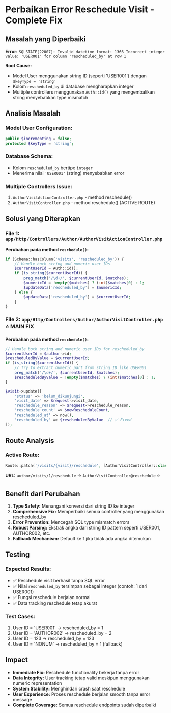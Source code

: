 # Perbaikan Error Reschedule Visit - Complete Fix

## Masalah yang Diperbaiki

**Error:** `SQLSTATE[22007]: Invalid datetime format: 1366 Incorrect integer value: 'USER001' for column 'rescheduled_by' at row 1`

**Root Cause:** 
- Model User menggunakan string ID (seperti 'USER001') dengan `$keyType = 'string'`
- Kolom `rescheduled_by` di database mengharapkan integer
- Multiple controllers menggunakan `Auth::id()` yang mengembalikan string menyebabkan type mismatch

## Analisis Masalah

### Model User Configuration:
```php
public $incrementing = false;
protected $keyType = 'string';
```

### Database Schema:
- Kolom `rescheduled_by` bertipe `integer`
- Menerima nilai `'USER001'` (string) menyebabkan error

### Multiple Controllers Issue:
1. `AuthorVisitActionController.php` - method reschedule()
2. `AuthorVisitController.php` - method reschedule() (ACTIVE ROUTE)

## Solusi yang Diterapkan

### File 1: `app/Http/Controllers/Author/AuthorVisitActionController.php`

**Perubahan pada method `reschedule()`:**

```php
if (Schema::hasColumn('visits', 'rescheduled_by')) {
    // Handle both string and numeric user IDs
    $currentUserId = Auth::id();
    if (is_string($currentUserId)) {
        preg_match('/\d+/', $currentUserId, $matches);
        $numericId = !empty($matches) ? (int)$matches[0] : 1;
        $updateData['rescheduled_by'] = $numericId;
    } else {
        $updateData['rescheduled_by'] = $currentUserId;
    }
}
```

### File 2: `app/Http/Controllers/Author/AuthorVisitController.php` ⭐ **MAIN FIX**

**Perubahan pada method `reschedule()`:**

```php
// Handle both string and numeric user IDs for rescheduled_by
$currentUserId = $author->id;
$rescheduledByValue = $currentUserId;
if (is_string($currentUserId)) {
    // Try to extract numeric part from string ID like USER001
    preg_match('/\d+/', $currentUserId, $matches);
    $rescheduledByValue = !empty($matches) ? (int)$matches[0] : 1;
}

$visit->update([
    'status' => 'belum_dikunjungi',
    'visit_date' => $request->visit_date,
    'reschedule_reason' => $request->reschedule_reason,
    'reschedule_count' => $newRescheduleCount,
    'rescheduled_at' => now(),
    'rescheduled_by' => $rescheduledByValue  // ✅ Fixed
]);
```

## Route Analysis

### Active Route:
```php
Route::patch('/visits/{visit}/reschedule', [AuthorVisitController::class, 'reschedule'])
```

**URL:** `author/visits/1/reschedule` → `AuthorVisitController@reschedule` ⭐

## Benefit dari Perubahan

1. **Type Safety:** Menangani konversi dari string ID ke integer
2. **Comprehensive Fix:** Memperbaiki semua controller yang menggunakan rescheduled_by
3. **Error Prevention:** Mencegah SQL type mismatch errors
4. **Robust Parsing:** Ekstrak angka dari string ID pattern seperti USER001, AUTHOR002, etc.
5. **Fallback Mechanism:** Default ke 1 jika tidak ada angka ditemukan

## Testing

### Expected Results:
- ✅ Reschedule visit berhasil tanpa SQL error
- ✅ Nilai `rescheduled_by` tersimpan sebagai integer (contoh: 1 dari USER001)
- ✅ Fungsi reschedule berjalan normal
- ✅ Data tracking reschedule tetap akurat

### Test Cases:
1. User ID = 'USER001' → rescheduled_by = 1
2. User ID = 'AUTHOR002' → rescheduled_by = 2
3. User ID = 123 → rescheduled_by = 123
4. User ID = 'NONUM' → rescheduled_by = 1 (fallback)

## Impact

- **Immediate Fix:** Reschedule functionality bekerja tanpa error
- **Data Integrity:** User tracking tetap valid meskipun menggunakan numeric representation
- **System Stability:** Menghindari crash saat reschedule
- **User Experience:** Proses reschedule berjalan smooth tanpa error message
- **Complete Coverage:** Semua reschedule endpoints sudah diperbaiki